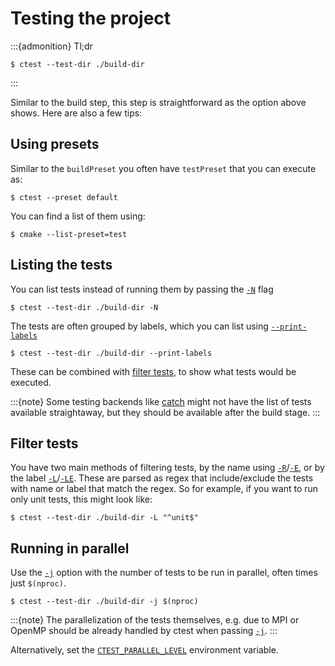 # Testing the project

:::{admonition} Tl;dr
```console
$ ctest --test-dir ./build-dir
```
:::

Similar to the build step, this step is straightforward as the option above
shows. Here are also a few tips:

## Using presets

Similar to the `buildPreset` you often have `testPreset` that you can execute
as:
```console
$ ctest --preset default
```

You can find a list of them using:
```console
$ cmake --list-preset=test
```

## Listing the tests

You can list tests instead of running them by passing the [`-N`] flag

```console
$ ctest --test-dir ./build-dir -N
```

The tests are often grouped by labels, which you can list using
[`--print-labels`]
```console
$ ctest --test-dir ./build-dir --print-labels
```

These can be combined with [filter tests], to show what tests would be executed.

:::{note}
Some testing backends like [catch] might not have the list of tests available
straightaway, but they should be available after the build stage.
:::

## Filter tests

You have two main methods of filtering tests, by the name using [`-R`]/[`-E`],
or by the label [`-L`]/[`-LE`]. These are parsed as regex that include/exclude
the tests with name or label that match the regex. So for example, if you want
to run only unit tests, this might look like:
```console
$ ctest --test-dir ./build-dir -L "^unit$"
```

## Running in parallel

Use the [`-j`] option with the number of tests to be run in parallel, often
times just `$(nproc)`.

```console
$ ctest --test-dir ./build-dir -j $(nproc)
```

:::{note}
The parallelization of the tests themselves, e.g. due to MPI or OpenMP should
be already handled by ctest when passing [`-j`].
:::

Alternatively, set the [`CTEST_PARALLEL_LEVEL`] environment variable.

[filter tests]: #filter-tests

[`-R`]: inv:cmake:std:cmdoption#ctest.--tests-regex
[`-E`]: inv:cmake:std:cmdoption#ctest.--exclude-regex
[`-L`]: inv:cmake:std:cmdoption#ctest.--label-regex
[`-LE`]: inv:cmake:std:cmdoption#ctest.--label-exclude
[`-j`]: inv:cmake:std:cmdoption#ctest.--parallel
[`-N`]: inv:cmake:std:cmdoption#ctest.--show-only
[`--print-labels`]: inv:cmake:std:cmdoption#ctest.--print-labels
[`configurePreset`]: configure.md#cmake-presets
[`CTEST_PARALLEL_LEVEL`]: inv:cmake:cmake:envvar#envvar:CTEST_PARALLEL_LEVEL

[catch]: https://github.com/catchorg/Catch2
